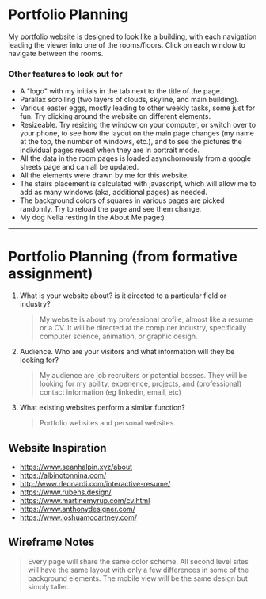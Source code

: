 # Portfolio Planning

My portfolio website is designed to look like a building, with each navigation leading the viewer into one of the rooms/floors. Click on each window to navigate between the rooms.

### Other features to look out for

- A "logo" with my initials in the tab next to the title of the page.
- Parallax scrolling (two layers of clouds, skyline, and main building).
- Various easter eggs, mostly leading to other weekly tasks, some just for fun. Try clicking around the website on different elements.
- Resizeable. Try resizing the window on your computer, or switch over to your phone, to see how the layout on the main page changes (my name at the top, the number of windows, etc.), and to see the pictures the individual pages reveal when they are in portrait mode.
- All the data in the room pages is loaded asynchornously from a google sheets page and can all be updated.
- All the elements were drawn by me for this website.
- The stairs placement is calculated with javascript, which will allow me to add as many windows (aka, additional pages) as needed.
- The background colors of squares in various pages are picked randomly. Try to reload the page and see them change.
- My dog Nella resting in the About Me page:)

---

# Portfolio Planning (from formative assignment)

1. What is your website about? is it directed to a particular field or industry?
   > My website is about my professional profile, almost like a resume or a CV. It will be directed at the computer industry, specifically computer science, animation, or graphic design.
2. Audience. Who are your visitors and what information will they be looking for?
   > My audience are job recruiters or potential bosses. They will be looking for my ability, experience, projects, and (professional) contact information (eg linkedin, email, etc)
3. What existing websites perform a similar function?
   > Portfolio websites and personal websites.

## Website Inspiration

- https://www.seanhalpin.xyz/about
- https://albinotonnina.com/
- http://www.rleonardi.com/interactive-resume/
- https://www.rubens.design/
- https://www.martinemyrup.com/cv.html
- https://www.anthonydesigner.com/
- https://www.joshuamccartney.com/

## Wireframe Notes

> Every page will share the same color scheme. All second level sites will have the same layout with only a few differences in some of the background elements. The mobile view will be the same design but simply taller.
